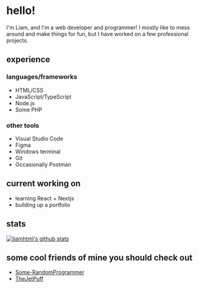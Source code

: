 # hello! 
I'm Liam, and I'm a web developer and programmer! I mostly like to mess around and make things for fun, but I have worked on a few professional projects.
## experience
### languages/frameworks
 - HTML/CSS
 - JavaScript/TypeScript
 - Node.js
 - Some PHP
### other tools
 - Visual Studio Code
 - Figma
 - Windows terminal
 - Git
 - Occasionally Postman
 
## current working on
 - learning React + Nextjs
 - building up a portfolio
 
 ## stats
 
 [![liamhtml's github stats](https://github-readme-stats.vercel.app/api?username=liamhtml&count_private=true&show_icons=true&theme=react)](https://github.com/anuraghazra/github-readme-stats)
 
 ## some cool friends of mine you should check out
 - [Some-RandomProgrammer](https://github.com/Some-RandomProgrammer)
 - [TheJetPuff](https://github.com/TheJetPuff)
